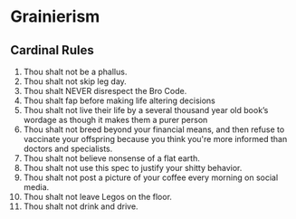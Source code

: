 #  Grainierism 
## Cardinal Rules
1. Thou shalt not be a phallus.
2. Thou shalt not skip leg day.
3. Thou shalt NEVER disrespect the Bro Code.
4. Thou shalt fap before making life altering decisions
5. Thou shalt not live their life by a several thousand year old book’s wordage as though it makes them a purer person
6. Thou shalt not breed beyond your financial means, and then refuse to vaccinate your offspring because you think you're more informed than doctors and specialists.
7. Thou shalt not believe nonsense of a flat earth.
8. Thou shalt not use this spec to justify your shitty behavior.
9. Thou shalt not post a picture of your coffee every morning on social media.
10. Thou shalt not leave Legos on the floor.
11. Thou shalt not drink and drive.

